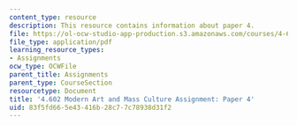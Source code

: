 ```yaml
---
content_type: resource
description: This resource contains information about paper 4.
file: https://ol-ocw-studio-app-production.s3.amazonaws.com/courses/4-602-modern-art-and-mass-culture-spring-2012/83f5fd665e43416b28c77c78938d31f2_MIT4_602S12_paper4.pdf
file_type: application/pdf
learning_resource_types:
- Assignments
ocw_type: OCWFile
parent_title: Assignments
parent_type: CourseSection
resourcetype: Document
title: '4.602 Modern Art and Mass Culture Assignment: Paper 4'
uid: 83f5fd66-5e43-416b-28c7-7c78938d31f2
---
```

